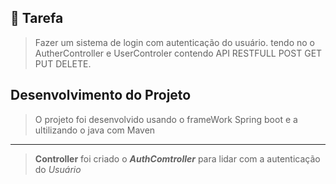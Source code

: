## 📌 Tarefa

> Fazer um sistema de login com autenticação do usuário. tendo no o AutherController e UserControler contendo 
API RESTFULL POST GET PUT DELETE. 


## Desenvolvimento do Projeto
> O projeto foi desenvolvido usando o frameWork Spring boot e a ultilizando o java com Maven
---
> <strong>Controller</strong>
foi criado o <strong><em>AuthComtroller</em></strong> para lidar com a autenticação do <em>Usuário</em>